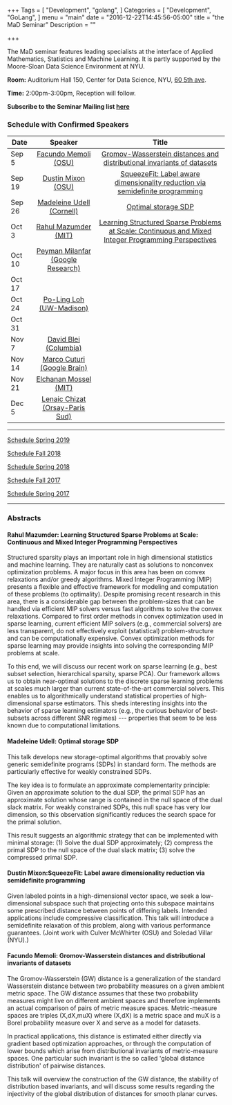 +++
Tags = [
  "Development",
  "golang",
]
Categories = [
  "Development",
  "GoLang",
]
menu = "main"
date = "2016-12-22T14:45:56-05:00"
title = "the MaD Seminar"
Description = ""

+++

The MaD seminar features leading specialists at the interface
of Applied Mathematics, Statistics and Machine Learning. It is partly supported by the Moore-Sloan Data Science Environment at NYU.

**Room:** Auditorium Hall 150, Center for Data Science, NYU, [60 5th ave](https://www.google.com/maps/place/NYU+Center+for+Data+Science/@40.735016,-73.9969907,17z/data=!3m1!4b1!4m5!3m4!1s0x89c2599787834ad9:0x5dd8af15d9fbc8a3!8m2!3d40.735016!4d-73.994802).

**Time:** 2:00pm-3:00pm, Reception will follow. 

**Subscribe to the Seminar Mailing list [here](http://cims.nyu.edu/mailman/listinfo/mad)**


### Schedule with Confirmed Speakers


| Date        | Speaker       | Title |
| ----------- |:-------------:|:-----------:| 
| Sep 5 | [Facundo Memoli (OSU)](https://people.math.osu.edu/memolitechera.1/)  | [Gromov-Wasserstein distances and distributional invariants of datasets](#facundo) | 
| Sep 19 | [Dustin Mixon (OSU)](https://math.osu.edu/people/mixon.23) |  [SqueezeFit: Label aware dimensionality reduction via semidefinite programming](#dustin) |
| Sep 26 |  [Madeleine Udell (Cornell)](https://people.orie.cornell.edu/mru8/) |    [Optimal storage SDP](#udell)    |
| Oct 3 | [Rahul Mazumder (MIT)](http://www.mit.edu/~rahulmaz/) | [Learning Structured Sparse Problems at Scale: Continuous and Mixed Integer Programming Perspectives](#rahul) |
| Oct 10 |  [Peyman Milanfar (Google Research)](https://sites.google.com/view/milanfarhome/) |  |
| Oct 17 |  |   |
| Oct 24 |  [Po-Ling Loh (UW-Madison)](https://homepages.cae.wisc.edu/~loh/) |  |
| Oct 31 |  |  |
| Nov 7 | [David Blei (Columbia)](http://www.cs.columbia.edu/~blei/) |  |
| Nov 14 | [Marco Cuturi (Google Brain)](https://marcocuturi.net) |  |
| Nov 21 |  [Elchanan Mossel (MIT)](http://math.mit.edu/~elmos/)  |  |
| Dec 5 | [Lenaic Chizat (Orsay-Paris Sud)](https://lchizat.github.io)   |  |

---

[Schedule Spring 2019](https://mathsanddatanyu.github.io/website/seminar_spring2019/)

[Schedule Fall 2018](https://mathsanddatanyu.github.io/website/seminar_fall2018/)

[Schedule Spring 2018](https://mathsanddatanyu.github.io/website/seminar_spring2018/)

[Schedule Fall 2017](https://mathsanddatanyu.github.io/website/seminar_fall2017/)

[Schedule Spring 2017](https://mathsanddatanyu.github.io/website/seminar_spring2017/)

---
### Abstracts

#### <a name="rahul"></a> Rahul Mazumder: Learning Structured Sparse Problems at Scale: Continuous and Mixed Integer Programming Perspectives

Structured sparsity plays an important role in high dimensional statistics and machine learning. They are naturally cast as solutions to nonconvex optimization problems. A major focus in this area has been on convex relaxations and/or greedy algorithms. Mixed Integer Programming (MIP) presents a flexible and effective framework for modeling and computation of these problems (to optimality). Despite promising recent research in this area, there is a considerable gap between the problem-sizes that can be handled via efficient MIP solvers versus fast algorithms to solve the convex relaxations. Compared to first order methods in convex optimization used in sparse learning, current efficient MIP solvers (e.g., commercial solvers) are less transparent, do not effectively exploit (statistical) problem-structure and can be computationally expensive. Convex optimization methods for sparse learning may provide insights into solving the corresponding MIP problems at scale.

To this end, we will discuss our recent work on sparse learning (e.g., best subset selection, hierarchical sparsity, sparse PCA). Our framework allows us to obtain near-optimal solutions to the discrete sparse learning problems at scales much larger than current state-of-the-art commercial solvers.  This enables us to algorithmically understand statistical properties of high-dimensional sparse estimators. This sheds interesting insights into the behavior of sparse learning estimators (e.g., the curious behavior of best-subsets across different SNR regimes) --- properties that seem to be less known due to computational limitations.


#### <a name="udell"></a> Madeleine Udell: Optimal storage SDP

This talk develops new storage-optimal algorithms that provably
solve generic semidefinite programs (SDPs) in standard form.
The methods are particularly effective for weakly constrained SDPs.

The key idea is to formulate an approximate complementarity principle:
Given an approximate solution to the dual SDP,
the primal SDP has an approximate solution whose range is
contained in the null space of the dual slack matrix.
For weakly constrained SDPs, this null space has very low dimension,
so this observation significantly reduces the search space for the primal solution.

This result suggests an algorithmic strategy that can be implemented with minimal storage:
(1) Solve the dual SDP approximately;
(2) compress the primal SDP to the null space of the dual slack matrix;
(3) solve the compressed primal SDP.

#### <a name="dustin"></a> Dustin Mixon:SqueezeFit: Label aware dimensionality reduction via semidefinite programming

Given labeled points in a high-dimensional vector space, we seek a low-dimensional subspace such that projecting onto this subspace maintains some prescribed distance between points of differing labels. Intended applications include compressive classification. This talk will introduce a semidefinite relaxation of this problem, along with various performance guarantees. (Joint work with Culver McWhirter (OSU) and Soledad Villar (NYU).)

#### <a name="facundo"></a> Facundo Memoli: Gromov-Wasserstein distances and distributional invariants of datasets


The Gromov-Wasserstein (GW) distance is a generalization of the standard Wasserstein distance between two probability measures on a given ambient metric space. The GW distance assumes that these two probability measures might live on different ambient spaces and therefore implements an actual comparison of pairs of metric measure spaces. Metric-measure spaces are triples (X,dX,muX) where (X,dX) is a metric space and muX is a Borel probability measure over X and serve as a model for datasets.

In practical applications, this distance is estimated either directly via gradient based optimization approaches, or through the computation of lower bounds which arise from distributional invariants of metric-measure spaces. One particular such invariant is the so called 'global distance distribution' of pairwise distances. 

This talk will overview the construction of the GW distance, the stability of distribution based invariants, and will discuss some results regarding the injectivity of the global distribution of distances for smooth planar curves.




